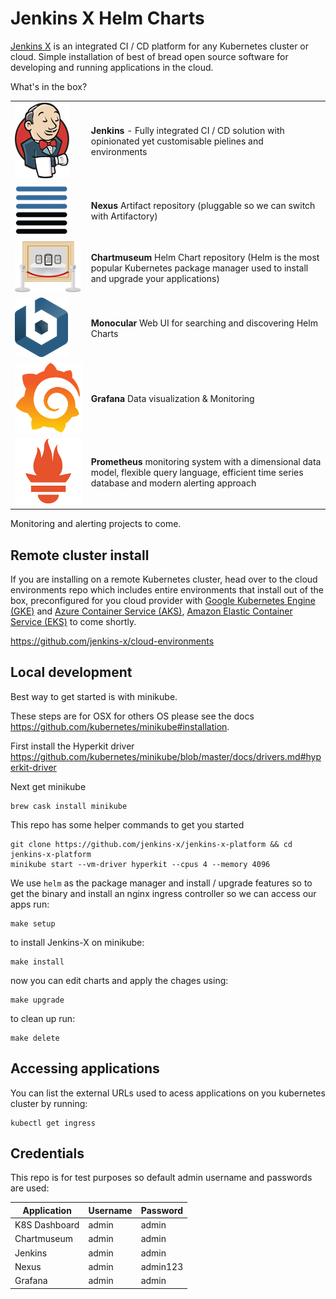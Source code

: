 # Jenkins X Helm Charts

[Jenkins X](https://jenkins-x.github.io/jenkins-x-website/) is an integrated CI / CD platform for any Kubernetes cluster or cloud.  Simple installation of best of bread open source software for developing and running applications in the cloud.

What's in the box?

|                                   |                                       |
| --------------------------------- | ------------------------------------- |
|![Jenkins](https://raw.githubusercontent.com/jenkins-x/jenkins-x-platform/master/images/jenkins.png)   | __Jenkins__ - Fully integrated CI / CD solution with opinionated yet customisable pielines and environments |
|![Sonartype Nexus 3](https://raw.githubusercontent.com/jenkins-x/jenkins-x-platform/master/images/nexus.png) | __Nexus__ Artifact repository (pluggable so we can switch with Artifactory) |
|![Chartmuseum](https://raw.githubusercontent.com/jenkins-x/jenkins-x-platform/master/images/chartmuseum.png) | __Chartmuseum__ Helm Chart repository (Helm is the most popular Kubernetes package manager used to install and upgrade your applications)|
|![Monocular](https://raw.githubusercontent.com/jenkins-x/jenkins-x-platform/master/images/bitnami.png) | __Monocular__ Web UI for searching and discovering Helm Charts |
|![Grafana](https://raw.githubusercontent.com/jenkins-x/jenkins-x-platform/master/images/grafana.png) | __Grafana__ Data visualization & Monitoring |
|![Prometheus](https://raw.githubusercontent.com/jenkins-x/jenkins-x-platform/master/images/prometheus.png) | __Prometheus__ monitoring system with a dimensional data model, flexible query language, efficient time series database and modern alerting approach |

Monitoring and alerting projects to come.

## Remote cluster install

If you are installing on a remote Kubernetes cluster, head over to the cloud environments repo which includes entire environments that install out of the box, preconfigured for you cloud provider with [Google Kubernetes Engine (GKE)](https://cloud.google.com/kubernetes-engine/) and [Azure Container Service (AKS)](https://azure.microsoft.com/en-gb/services/container-service/), [Amazon Elastic Container Service (EKS)](https://aws.amazon.com/eks/) to come shortly.

https://github.com/jenkins-x/cloud-environments


## Local development

Best way to get started is with minikube.

These steps are for OSX for others OS please see the docs https://github.com/kubernetes/minikube#installation.

First install the Hyperkit driver https://github.com/kubernetes/minikube/blob/master/docs/drivers.md#hyperkit-driver

Next get minikube
```
brew cask install minikube
```

This repo has some helper commands to get you started

```
git clone https://github.com/jenkins-x/jenkins-x-platform && cd jenkins-x-platform
minikube start --vm-driver hyperkit --cpus 4 --memory 4096
```
We use `helm` as the package manager and install / upgrade features so to get the binary and install an nginx ingress controller so we can access our apps run:
```
make setup
```
to install Jenkins-X on minikube:
```
make install
```
now you can edit charts and apply the chages using:
```
make upgrade
```
to clean up run:
```
make delete
```

## Accessing applications

You can list the external URLs used to acess applications on you kubernetes cluster by running:
```
kubectl get ingress
```

## Credentials

This repo is for test purposes so default admin username and passwords are used:

| Application   | Username | Password |
| ------------- | -------- | -------- |
| K8S Dashboard | admin    | admin    |
| Chartmuseum   | admin    | admin    |
| Jenkins       | admin    | admin    |
| Nexus         | admin    | admin123 |
| Grafana       | admin    | admin    |